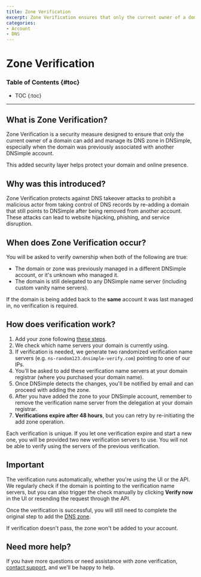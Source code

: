 ```yaml
---
title: Zone Verification 
excerpt: Zone Verification ensures that only the current owner of a domain can add and manage its DNS zone in DNSimple.
categories: 
- Account
- DNS
---
```


# Zone Verification

### Table of Contents {#toc}


* TOC
{:toc}
---

## What is Zone Verification?

Zone Verification is a security measure designed to ensure that only the current owner of a domain can add and manage its DNS zone in DNSimple, especially when the domain was previously associated with another DNSimple account.

This added security layer helps protect your domain and online presence.

## Why was this introduced?

Zone Verification protects against DNS takeover attacks to prohibit a malicious actor from taking control of DNS records by re-adding a domain that still points to DNSimple after being removed from another account. These attacks can lead to website hijacking, phishing, and service disruption.

## When does Zone Verification occur?

You will be asked to verify ownership when both of the following are true:

- The domain or zone was previously managed in a different DNSimple account, or it's unknown who managed it.
- The domain is still delegated to any DNSimple name server (including custom vanity name servers).

If the domain is being added back to the **same** account it was last managed in, no verification is required.

## How does verification work?

1. Add your zone following [these steps](/articles/adding-domain/).
1. We check which name servers your domain is currently using.
1. If verification is needed, we generate two randomized verification name servers (e.g. `ns-random123.dnsimple-verify.com`) pointing to one of our IPs.
1. You'll be asked to add these verification name servers at your domain registrar (where you purchased your domain name).
1. Once DNSimple detects the changes, you'll be notified by email and can proceed with adding the zone.
1. After you have added the zone to your DNSimple account, remember to remove the verification name server from the delegation at your domain registrar.
1. **Verifications expire after 48 hours**, but you can retry by re-initiating the add zone operation.
   
<note>
Each verification is unique. If you let one verification expire and start a new one, you will be provided two new verification servers to use. You will not be able to verify using the servers of the previous verification.
</note>

## Important

The verification runs automatically, whether you're using the UI or the API. We regularly check if the domain is pointing to the verification name servers, but you can also trigger the check manually by clicking **Verify now** in the UI or resending the request through the API.

Once the verification is successful, you will still need to complete the original step to add the [DNS zone](/articles/adding-domain/).

If verification doesn't pass, the zone won't be added to your account.

## Need more help?

If you have more questions or need assistance with zone verification, [contact support](https://dnsimple.com/contact), and we'll be happy to help.
